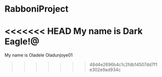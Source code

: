 # RabboniProject

<<<<<<< HEAD
My name is Dark Eagle!@
=======
My name is Oladele Oladunjoye01
>>>>>>> 48d4e2696b4c1c2fdb14507dd7f1e302e9ad934c
